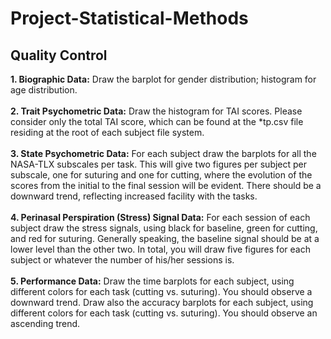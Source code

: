 # Project-Statistical-Methods

## Quality Control ##
**1. Biographic Data:** Draw the barplot for gender distribution; histogram for age distribution. </br></br>
**2. Trait Psychometric Data:** Draw the histogram for TAI scores. Please consider only the total TAI score, which can be found at the *tp.csv file residing at the root of each subject file system.</br></br>
**3. State Psychometric Data:** For each subject draw the barplots for all the NASA-TLX subscales per task. This will give two figures per subject per subscale, one for suturing and one for cutting, where the evolution of the scores from the initial to the final session will be evident. There should be a downward trend, reflecting increased facility with the tasks.</br></br>
**4. Perinasal Perspiration (Stress) Signal Data:** For each session of each subject draw the stress signals, using black for baseline, green for cutting, and red for suturing. Generally speaking, the baseline signal should be at a lower level than the other two. In total, you will draw five figures for each subject or whatever the number of his/her sessions is.</br></br>
**5. Performance Data:** Draw the time barplots for each subject, using different colors for each task (cutting vs. suturing). You should observe a downward trend. Draw also the accuracy barplots for each subject, using different colors for each task (cutting vs. suturing). You should observe an ascending trend.</br></br>
